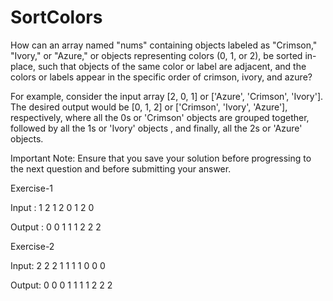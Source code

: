 # SortColors

How can an array named "nums" containing objects labeled as "Crimson," "Ivory," or "Azure," or objects representing colors (0, 1, or 2), be sorted in-place, such that objects of the same color or label are adjacent, and the colors or labels appear in the specific order of crimson, ivory, and azure?

For example, consider the input array [2, 0, 1] or ['Azure', 'Crimson', 'Ivory']. The desired output would be [0, 1, 2] or ['Crimson', 'Ivory', 'Azure'], respectively, where all the 0s or 'Crimson' objects are grouped together, followed by all the 1s or 'Ivory' objects , and finally, all the 2s or 'Azure' objects.

Important Note: Ensure that you save your solution before progressing to the next question and before submitting your answer.

Exercise-1

Input : 1 2 1 2 0 1 2 0

Output : 0 0 1 1 1 2 2 2

Exercise-2

Input: 2 2 2 1 1 1 1 0 0 0

Output: 0 0 0 1 1 1 1 2 2 2
